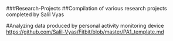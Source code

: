 ###Research-Projects
##Compilation of various research projects completed by Salil Vyas

#Analyzing data produced by personal activity monitoring device
https://github.com/Salil-Vyas/Fitbit/blob/master/PA1_template.md
